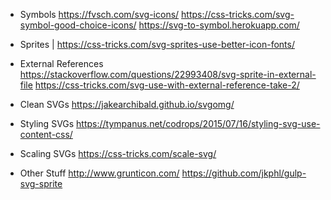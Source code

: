 - Symbols
https://fvsch.com/svg-icons/
https://css-tricks.com/svg-symbol-good-choice-icons/
https://svg-to-symbol.herokuapp.com/

- Sprites |
https://css-tricks.com/svg-sprites-use-better-icon-fonts/


- External References
https://stackoverflow.com/questions/22993408/svg-sprite-in-external-file
https://css-tricks.com/svg-use-with-external-reference-take-2/


- Clean SVGs
https://jakearchibald.github.io/svgomg/


- Styling SVGs
https://tympanus.net/codrops/2015/07/16/styling-svg-use-content-css/

- Scaling SVGs
https://css-tricks.com/scale-svg/



- Other Stuff
http://www.grunticon.com/
https://github.com/jkphl/gulp-svg-sprite
